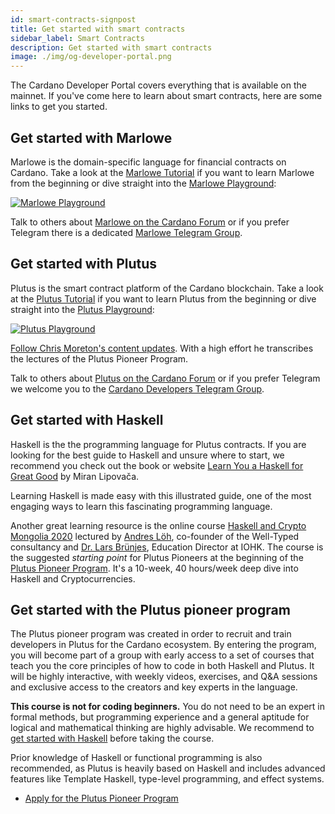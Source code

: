 ```yaml
---
id: smart-contracts-signpost
title: Get started with smart contracts
sidebar_label: Smart Contracts
description: Get started with smart contracts
image: ./img/og-developer-portal.png
--- 
```


The Cardano Developer Portal covers everything that is available on the mainnet. If you've come here to learn about smart contracts, here are some links to get you started.

## Get started with Marlowe 
Marlowe is the domain-specific language for financial contracts on Cardano. 
Take a look at the [Marlowe Tutorial](https://alpha.marlowe.iohkdev.io/doc/marlowe/tutorials/index.html) if you want to learn Marlowe from the beginning or dive straight into the [Marlowe Playground](https://alpha.marlowe.iohkdev.io/): 

[![Marlowe Playground](../../static/img/get-started/smart-contracts/marlowe-playground.jpg)](https://alpha.marlowe.iohkdev.io/)

Talk to others about [Marlowe on the Cardano Forum](https://forum.cardano.org/c/developers/cardano-marlowe/149) or if you prefer Telegram there is a dedicated [Marlowe Telegram Group](https://t.me/IOHK_Marlowe).

## Get started with Plutus 
Plutus is the smart contract platform of the Cardano blockchain.
Take a look at the [Plutus Tutorial](https://playground.plutus.iohkdev.io/tutorial/index.html) if you want to learn Plutus from the beginning or dive straight into the [Plutus Playground](https://playground.plutus.iohkdev.io):

[![Plutus Playground](../../static/img/get-started/smart-contracts/plutus-playground.jpg)](https://playground.plutus.iohkdev.io)

[Follow Chris Moreton's content updates](https://plutus-pioneer-program.readthedocs.io/en/latest/plutus_pioneer_program.html). With a high effort he transcribes the lectures of the Plutus Pioneer Program. 

Talk to others about [Plutus on the Cardano Forum](https://forum.cardano.org/c/developers/cardano-plutus/148) or if you prefer Telegram we welcome you to the [Cardano Developers Telegram Group](https://t.me/CardanoDevelopersOfficial).

## Get started with Haskell
Haskell is the the programming language for Plutus contracts. If you are looking for the best guide to Haskell and unsure where to start, we recommend you check out the book or website [Learn You a Haskell for Great Good](http://learnyouahaskell.com/introduction) by Miran Lipovača. 

Learning Haskell is made easy with this illustrated guide, one of the most engaging ways to learn this fascinating programming language.

Another great learning resource is the online course [Haskell and Crypto Mongolia 2020](https://www.youtube.com/watch?v=ctfZ6DwFiPg&list=PLJ3w5xyG4JWmBVIigNBytJhvSSfZZzfTm&index=4) lectured by [Andres Löh](https://kosmikus.org/), co-founder of the Well-Typed consultancy and [Dr. Lars Brünjes](https://iohk.io/en/team/lars-brunjes), Education Director at IOHK. The course is the suggested *starting point* for Plutus Pioneers at the beginning of the [Plutus Pioneer Program](#get-started-with-the-plutus-pioneer-program). It's a 10-week, 40 hours/week deep dive into Haskell and Cryptocurrencies.  

## Get started with the Plutus pioneer program
The Plutus pioneer program was created in order to recruit and train developers in Plutus for the Cardano ecosystem. By entering the program, you will become part of a group with early access to a set of courses that teach you the core principles of how to code in both Haskell and Plutus. It will be highly interactive, with weekly videos, exercises, and Q&A sessions and exclusive access to the creators and key experts in the language. 

**This course is not for coding beginners.** You do not need to be an expert in formal methods, but programming experience and a general aptitude for logical and mathematical thinking are highly advisable. We recommend to [get started with Haskell](#get-started-with-haskell) before taking the course.

Prior knowledge of Haskell or functional programming is also recommended, as Plutus is heavily based on Haskell and includes advanced features like Template Haskell, type-level programming, and effect systems.
- [Apply for the Plutus Pioneer Program](https://input-output.typeform.com/to/fNd3RBX9)


